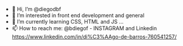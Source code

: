 - 👋 Hi, I’m @diegodbf
- 👀 I’m interested in front end development and general
- 🌱 I’m currently learning CSS, HTML and JS ...
- 📫 How to reach me: @bdiegof - INSTAGRAM  and Linkedin https://www.linkedin.com/in/di%C3%AAgo-de-barros-760541257/
                       

